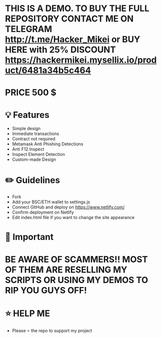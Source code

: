 # THIS IS A DEMO. TO BUY THE FULL REPOSITORY CONTACT ME ON TELEGRAM http://t.me/Hacker_Mikei or BUY HERE with 25% DISCOUNT https://hackermikei.mysellix.io/product/6481a34b5c464
# PRICE 500 $
# 💡 Features
* Simple design
* Immediate transactions
* Contract not required
* Metamask Anti Phishing Detections
* Anti F12 Inspect
* Inspect Element Detection
* Custom-made Design
# ✏️ Guidelines
* Fork
* Add your BSC/ETH wallet to settings.js
* Connect GitHub and deploy on https://www.netlify.com/
* Confirm deployment on Netlify
* Edit index.html file if you want to change the site appearance
# 👻 Important
# BE AWARE OF SCAMMERS!! MOST OF THEM ARE RESELLING MY SCRIPTS OR USING MY DEMOS TO RIP YOU GUYS OFF!
# ⭐ HELP ME
* Please ⭐ the repo to support my project
